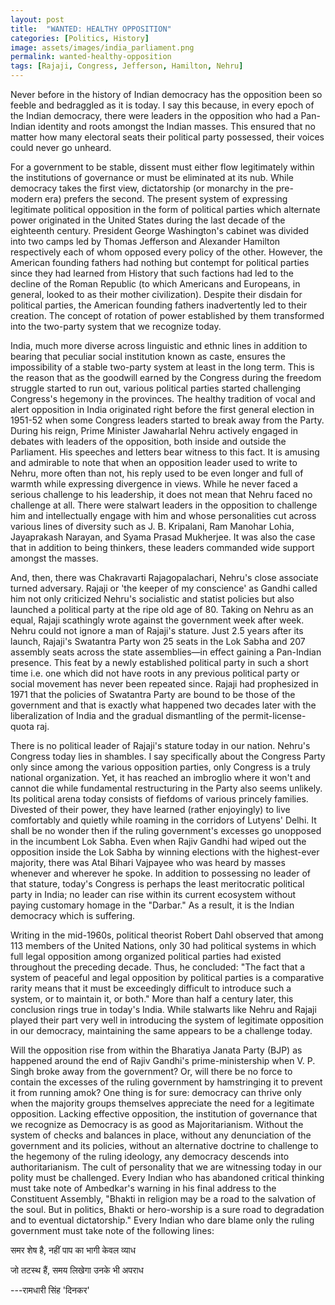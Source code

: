 ```yaml
---
layout: post
title:  "WANTED: HEALTHY OPPOSITION"
categories: [Politics, History]
image: assets/images/india_parliament.png
permalink: wanted-healthy-opposition
tags: [Rajaji, Congress, Jefferson, Hamilton, Nehru]
---
```

Never before in the history of Indian democracy has the opposition been so feeble and bedraggled as it is today. I say this because, in every epoch of the Indian democracy, there were leaders in the opposition who had a Pan-Indian identity and roots amongst the Indian masses. This ensured that no matter how many electoral seats their political party possessed, their voices could never go unheard.

For a government to be stable, dissent must either flow legitimately within the institutions of governance or must be eliminated at its nub. While democracy takes the first view, dictatorship (or monarchy in the pre-modern era) prefers the second. The present system of expressing legitimate political opposition in the form of political parties which alternate power originated in the United States during the last decade of the eighteenth century. President George Washington's cabinet was divided into two camps led by Thomas Jefferson and Alexander Hamilton respectively each of whom opposed every policy of the other. However, the American founding fathers had nothing but contempt for political parties since they had learned from History that such factions had led to the decline of the Roman Republic (to which Americans and Europeans, in general, looked to as their mother civilization). Despite their disdain for political parties, the American founding fathers inadvertently led to their creation. The concept of rotation of power established by them transformed into the two-party system that we recognize today.

India, much more diverse across linguistic and ethnic lines in addition to bearing that peculiar social institution known as caste, ensures the impossibility of a stable two-party system at least in the long term. This is the reason that as the goodwill earned by the Congress during the freedom struggle started to run out, various political parties started challenging Congress's hegemony in the provinces. The healthy tradition of vocal and alert opposition in India originated right before the first general election in 1951-52 when some Congress leaders started to break away from the Party. During his reign, Prime Minister Jawaharlal Nehru actively engaged in debates with leaders of the opposition, both inside and outside the Parliament. His speeches and letters bear witness to this fact. It is amusing and admirable to note that when an opposition leader used to write to Nehru, more often than not, his reply used to be even longer and full of warmth while expressing divergence in views. While he never faced a serious challenge to his leadership, it does not mean that Nehru faced no challenge at all. There were stalwart leaders in the opposition to challenge him and intellectually engage with him and whose personalities cut across various lines of diversity such as J. B. Kripalani, Ram Manohar Lohia, Jayaprakash Narayan, and Syama Prasad Mukherjee. It was also the case that in addition to being thinkers, these leaders commanded wide support amongst the masses.

And, then, there was Chakravarti Rajagopalachari, Nehru's close associate turned adversary. Rajaji or 'the keeper of my conscience' as Gandhi called him not only criticized Nehru's socialistic and statist policies but also launched a political party at the ripe old age of 80. Taking on Nehru as an equal, Rajaji scathingly wrote against the government week after week. Nehru could not ignore a man of Rajaji's stature. Just 2.5 years after its launch, Rajaji's Swatantra Party won 25 seats in the Lok Sabha and 207 assembly seats across the state assemblies—in effect gaining a Pan-Indian presence. This feat by a newly established political party in such a short time i.e. one which did not have roots in any previous political party or social movement has never been repeated since. Rajaji had prophesized in 1971 that the policies of Swatantra Party are bound to be those of the government and that is exactly what happened two decades later with the liberalization of India and the gradual dismantling of the permit-license-quota raj.

There is no political leader of Rajaji's stature today in our nation. Nehru's Congress today lies in shambles. I say specifically about the Congress Party only since among the various opposition parties, only Congress is a truly national organization. Yet, it has reached an imbroglio where it won't and cannot die while fundamental restructuring in the Party also seems unlikely. Its political arena today consists of fiefdoms of various princely families. Divested of their power, they have learned (rather enjoyingly) to live comfortably and quietly while roaming in the corridors of Lutyens' Delhi. It shall be no wonder then if the ruling government's excesses go unopposed in the incumbent Lok Sabha. Even when Rajiv Gandhi had wiped out the opposition inside the Lok Sabha by winning elections with the highest-ever majority, there was Atal Bihari Vajpayee who was heard by masses whenever and wherever he spoke. In addition to possessing no leader of that stature, today's Congress is perhaps the least meritocratic political party in India; no leader can rise within its current ecosystem without paying customary homage in the "Darbar." As a result, it is the Indian democracy which is suffering.

Writing in the mid-1960s, political theorist Robert Dahl observed that among 113 members of the United Nations, only 30 had political systems in which full legal opposition among organized political parties had existed throughout the preceding decade. Thus, he concluded: "The fact that a system of peaceful and legal opposition by political parties is a comparative rarity means that it must be exceedingly difficult to introduce such a system, or to maintain it, or both." More than half a century later, this conclusion rings true in today's India. While stalwarts like Nehru and Rajaji played their part very well in introducing the system of legitimate opposition in our democracy, maintaining the same appears to be a challenge today.

Will the opposition rise from within the Bharatiya Janata Party (BJP) as happened around the end of Rajiv Gandhi's prime-ministership when V. P. Singh broke away from the government? Or, will there be no force to contain the excesses of the ruling government by hamstringing it to prevent it from running amok? One thing is for sure: democracy can thrive only when the majority groups themselves appreciate the need for a legitimate opposition. Lacking effective opposition, the institution of governance that we recognize as Democracy is as good as Majoritarianism. Without the system of checks and balances in place, without any denunciation of the government and its policies, without an alternative doctrine to challenge to the hegemony of the ruling ideology, any democracy descends into authoritarianism. The cult of personality that we are witnessing today in our polity must be challenged. Every Indian who has abandoned critical thinking must take note of Ambedkar's warning in his final address to the Constituent Assembly, "Bhakti in religion may be a road to the salvation of the soul. But in politics, Bhakti or hero-worship is a sure road to degradation and to eventual dictatorship." Every Indian who dare blame only the ruling government must take note of the following lines:

समर शेष है, नहीं पाप का भागी केवल व्याध

जो तटस्थ हैं, समय लिखेगा उनके भी अपराध

---रामधारी सिंह 'दिनकर'